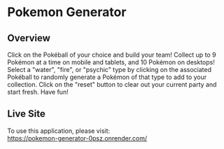 # Pokemon Generator

## Overview

Click on the Pokéball of your choice and build your team! Collect up to 9 Pokémon at a time on mobile and tablets, and 10 Pokémon on desktops! Select a "water", "fire", or "psychic" type by clicking on the associated Pokéball to randomly generate a Pokémon of that type to add to your collection. Click on the "reset" button to clear out your current party and start fresh. Have fun!

## Live Site

To use this application, please visit: <br>
https://pokemon-generator-0psz.onrender.com/
